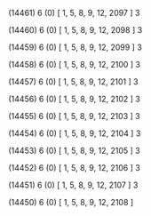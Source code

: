 (14461) 6 (0) [ 1, 5, 8, 9, 12, 2097 ] 3 


(14460) 6 (0) [ 1, 5, 8, 9, 12, 2098 ] 3 


(14459) 6 (0) [ 1, 5, 8, 9, 12, 2099 ] 3 


(14458) 6 (0) [ 1, 5, 8, 9, 12, 2100 ] 3 


(14457) 6 (0) [ 1, 5, 8, 9, 12, 2101 ] 3 


(14456) 6 (0) [ 1, 5, 8, 9, 12, 2102 ] 3 


(14455) 6 (0) [ 1, 5, 8, 9, 12, 2103 ] 3 


(14454) 6 (0) [ 1, 5, 8, 9, 12, 2104 ] 3 


(14453) 6 (0) [ 1, 5, 8, 9, 12, 2105 ] 3 


(14452) 6 (0) [ 1, 5, 8, 9, 12, 2106 ] 3 


(14451) 6 (0) [ 1, 5, 8, 9, 12, 2107 ] 3 


(14450) 6 (0) [ 1, 5, 8, 9, 12, 2108 ]  

